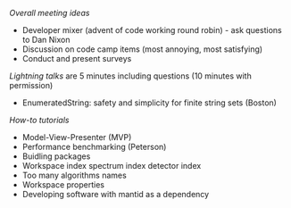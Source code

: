 *Overall meeting ideas*

* Developer mixer (advent of code working round robin) - ask questions to Dan Nixon
* Discussion on code camp items (most annoying, most satisfying)
* Conduct and present surveys

*Lightning talks* are 5 minutes including questions (10 minutes with permission) 

* EnumeratedString: safety and simplicity for finite string sets (Boston)

*How-to tutorials*

* Model-View-Presenter (MVP)
* Performance benchmarking (Peterson)
* Buidling packages
* Workspace index spectrum index detector index
* Too many algorithms names
* Workspace properties
* Developing software with mantid as a dependency
